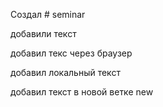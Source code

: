 ﻿Создал # seminar

добавили текст

добавил текс через браузер

добавил локальный текст

добавил текст в новой ветке new

